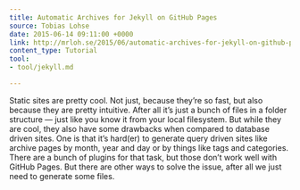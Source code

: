 ```yaml
---
title: Automatic Archives for Jekyll on GitHub Pages
source: Tobias Lohse
date: 2015-06-14 09:11:00 +0000
link: http://mrloh.se/2015/06/automatic-archives-for-jekyll-on-github-pages/
content_type: Tutorial
tool:
- tool/jekyll.md

---
```

Static sites are pretty cool. Not just, because they’re so fast, but also because they are pretty intuitive. After all it’s just a bunch of files in a folder structure — just like you know it from your local filesystem. But while they are cool, they also have some drawbacks when compared to database driven sites. One is that it’s hard(er) to generate query driven sites like archive pages by month, year and day or by things like tags and categories. There are a bunch of plugins for that task, but those don’t work well with GitHub Pages. But there are other ways to solve the issue, after all we just need to generate some files.





